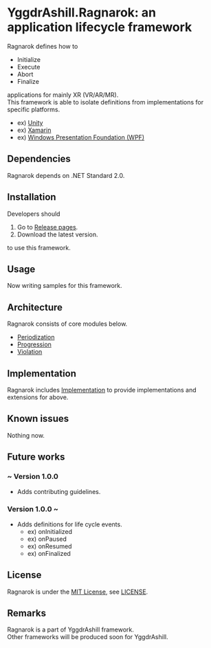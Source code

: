 # YggdrAshill.Ragnarok: an application lifecycle framework

Ragnarok defines how to

- Initialize
- Execute
- Abort
- Finalize

applications for mainly XR (VR/AR/MR).  
This framework is able to isolate definitions from implementations for specific platforms.

- ex) [Unity](https://unity.com/ja)
- ex) [Xamarin](https://docs.microsoft.com/ja-jp/xamarin/get-started/what-is-xamarin)
- ex) [Windows Presentation Foundation (WPF)](https://docs.microsoft.com/ja-jp/visualstudio/designers/getting-started-with-wpf?view=vs-2019)

<!-- ## Specifications

Now writing...

### Normal scenarios

Now writing...

### Abnormal scenarios

Now writing... -->

## Dependencies

Ragnarok depends on .NET Standard 2.0.

## Installation

Developers should

1. Go to [Release pages](https://github.com/do-i-know-it/YggdrAshill.Ragnarok/releases).
1. Download the latest version.

to use this framework.

## Usage

Now writing samples for this framework.

## Architecture

Ragnarok consists of core modules below.

- [Periodization](./Documentation/Periodization.md)
- [Progression](./Documentation/Progression.md)
- [Violation](./Documentation/Violation.md)

## Implementation

Ragnarok includes [Implementation](./Documentation/Implementation.md) to provide implementations and extensions for above.

## Known issues

Nothing now.

## Future works

### ~ Version 1.0.0

- Adds contributing guidelines.

### Version 1.0.0 ~

- Adds definitions for life cycle events.
  - ex) onInitialized
  - ex) onPaused
  - ex) onResumed
  - ex) onFinalized

## License

Ragnarok is under the [MIT License](https://opensource.org/licenses/mit-license.php), see [LICENSE](./LICENSE.txt).

## Remarks

Ragnarok is a part of YggdrAshill framework.  
Other frameworks will be produced soon for YggdrAshill.
